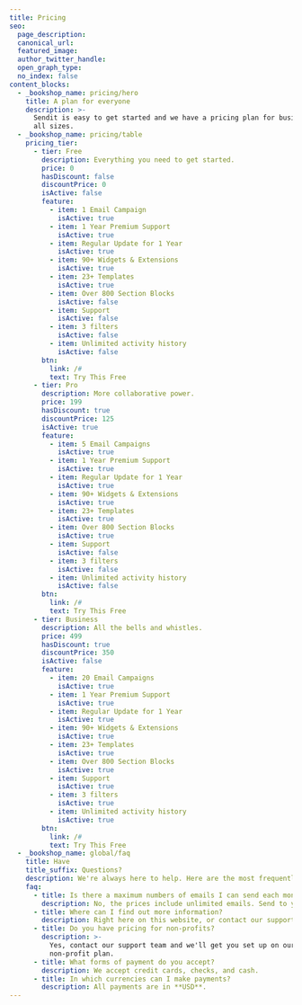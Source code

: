 ```yaml
---
title: Pricing
seo:
  page_description: 
  canonical_url: 
  featured_image: 
  author_twitter_handle: 
  open_graph_type:
  no_index: false
content_blocks:
  - _bookshop_name: pricing/hero
    title: A plan for everyone
    description: >-
      Sendit is easy to get started and we have a pricing plan for businesses of
      all sizes.
  - _bookshop_name: pricing/table
    pricing_tier:
      - tier: Free
        description: Everything you need to get started.
        price: 0
        hasDiscount: false
        discountPrice: 0
        isActive: false
        feature:
          - item: 1 Email Campaign
            isActive: true
          - item: 1 Year Premium Support
            isActive: true
          - item: Regular Update for 1 Year
            isActive: true
          - item: 90+ Widgets & Extensions
            isActive: true
          - item: 23+ Templates
            isActive: true
          - item: Over 800 Section Blocks
            isActive: false
          - item: Support
            isActive: false
          - item: 3 filters
            isActive: false
          - item: Unlimited activity history
            isActive: false
        btn:
          link: /#
          text: Try This Free
      - tier: Pro
        description: More collaborative power.
        price: 199
        hasDiscount: true
        discountPrice: 125
        isActive: true
        feature:
          - item: 5 Email Campaigns
            isActive: true
          - item: 1 Year Premium Support
            isActive: true
          - item: Regular Update for 1 Year
            isActive: true
          - item: 90+ Widgets & Extensions
            isActive: true
          - item: 23+ Templates
            isActive: true
          - item: Over 800 Section Blocks
            isActive: true
          - item: Support
            isActive: false
          - item: 3 filters
            isActive: false
          - item: Unlimited activity history
            isActive: false
        btn:
          link: /#
          text: Try This Free
      - tier: Business
        description: All the bells and whistles.
        price: 499
        hasDiscount: true
        discountPrice: 350
        isActive: false
        feature:
          - item: 20 Email Campaigns
            isActive: true
          - item: 1 Year Premium Support
            isActive: true
          - item: Regular Update for 1 Year
            isActive: true
          - item: 90+ Widgets & Extensions
            isActive: true
          - item: 23+ Templates
            isActive: true
          - item: Over 800 Section Blocks
            isActive: true
          - item: Support
            isActive: true
          - item: 3 filters
            isActive: true
          - item: Unlimited activity history
            isActive: true
        btn:
          link: /#
          text: Try This Free
  - _bookshop_name: global/faq
    title: Have
    title_suffix: Questions?
    description: We're always here to help. Here are the most frequently asked questions.
    faq:
      - title: Is there a maximum numbers of emails I can send each month?
        description: No, the prices include unlimited emails. Send to your heart's content.
      - title: Where can I find out more information?
        description: Right here on this website, or contact our support team.
      - title: Do you have pricing for non-profits?
        description: >-
          Yes, contact our support team and we'll get you set up on our
          non-profit plan.
      - title: What forms of payment do you accept?
        description: We accept credit cards, checks, and cash.
      - title: In which currencies can I make payments?
        description: All payments are in **USD**.
---
```

